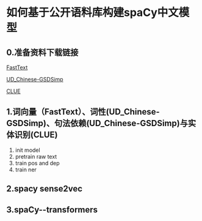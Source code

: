 # 如何基于公开语料库构建spaCy中文模型

## 0.准备资料下载链接

[FastText]()

[UD_Chinese-GSDSimp]()

[CLUE]()

## 1.词向量（FastText）、词性(UD_Chinese-GSDSimp)、句法依赖(UD_Chinese-GSDSimp)与实体识别(CLUE)

1. init model
2. pretrain raw text
3. train pos and dep
4. train ner

## 2.spacy sense2vec
## 3.spaCy--transformers
